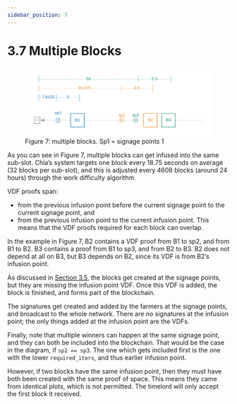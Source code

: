 ```yaml
---
sidebar_position: 7
---
```


# 3.7 Multiple Blocks

<figure>
<img src="/img/multiple_blocks.png" alt="drawing"/>
<figcaption>
Figure 7: multiple blocks. Sp1 = signage points 1
</figcaption>
</figure>

As you can see in Figure 7, multiple blocks can get infused into the same sub-slot. Chia’s system targets one block every 18.75 seconds on average (32 blocks per sub-slot), and this is adjusted every 4608 blocks (around 24 hours) through the work difficulty algorithm.

VDF proofs span:
* from the previous infusion point before the current signage point to the current signage point, and
* from the previous infusion point to the current infusion point.
This means that the VDF proofs required for each block can overlap. 

In the example in Figure 7, B2 contains a VDF proof from B1 to sp2, and from B1 to B2. B3 contains a proof from B1 to sp3, and from B2 to B3. B2 does not depend at all on B3, but B3 depends on B2, since its VDF is from B2’s infusion point. 

As discussed in [Section 3.5](/docs/03consensus/signage_point_and_infusion_points "Section 3.5: Signage Points and Infusion Points"), the blocks get created at the signage points, but they are missing the infusion point VDF. Once this VDF is added, the block is finished, and forms part of the blockchain. 

The signatures get created and added by the farmers at the signage points, and broadcast to the whole network.
There are no signatures at the infusion point; the only things added at the infusion point are the VDFs. 

Finally, note that multiple winners can happen at the same signage point, and they can both be included into the blockchain. That would be the case in the diagram, if `sp2 == sp3`. The one which gets included first is the one with the lower `required_iters`, and thus earlier infusion point.

However, if two blocks have the same infusion point, then they must have both been created with the same proof of space. This means they came from identical plots, which is not permitted. The timelord will only accept the first block it received.
